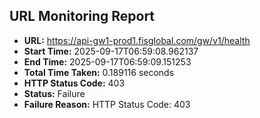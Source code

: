 ## URL Monitoring Report

- **URL:** https://api-gw1-prod1.fisglobal.com/gw/v1/health
- **Start Time:** 2025-09-17T06:59:08.962137
- **End Time:** 2025-09-17T06:59:09.151253
- **Total Time Taken:** 0.189116 seconds
- **HTTP Status Code:** 403
- **Status:** Failure
- **Failure Reason:** HTTP Status Code: 403
